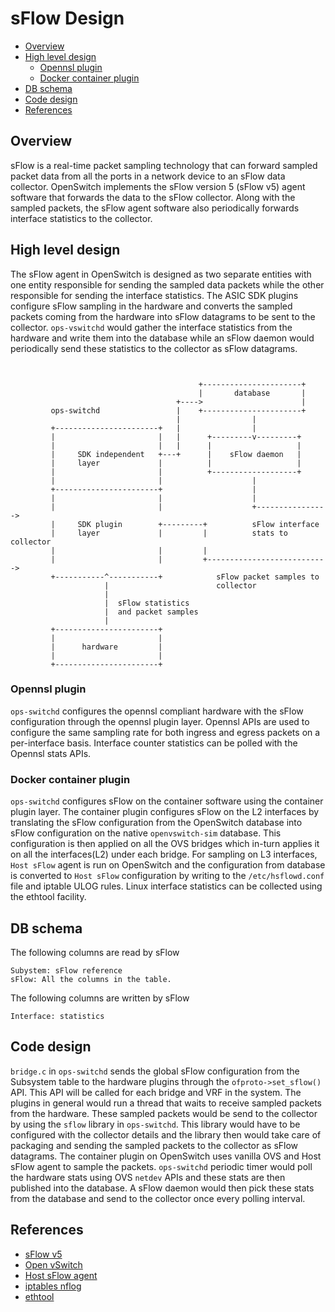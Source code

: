 # sFlow Design

- [Overview](#overview)
- [High level design](#high-level-design)
    - [Opennsl plugin](#opennsl-plugin)
    - [Docker container plugin](#docker-container-plugin)
- [DB schema](#db-schema)
- [Code design](#code-design)
- [References](#references)

## Overview

sFlow is a real-time packet sampling technology that can forward sampled packet data from all the ports in a network device to an sFlow data collector. OpenSwitch implements the sFlow version 5 (sFlow v5) agent software that forwards the data to the sFlow collector. Along with the sampled packets, the sFlow agent software also periodically forwards interface statistics to the collector.


## High level design

The sFlow agent in OpenSwitch is designed as two separate entities with one entity responsible for sending the sampled data packets while the other responsible for sending the interface statistics. The ASIC SDK plugins configure sFlow sampling in the hardware and converts the sampled packets coming from the hardware into sFlow datagrams to be sent to the collector. `ops-vswitchd` would gather the interface statistics from the hardware and write them into the database while an sFlow daemon would periodically send these statistics to the collector as sFlow datagrams.

```ditaa


                                          +----------------------+
                                          |       database       |
                                     +---->                      |
         ops-switchd                 |    +----------------------+
                                     |                |
         +-----------------------+   |                |
         |                       |   |      +---------v---------+
         |                       |   |      |                   |
         |     SDK independent   +---+      |    sFlow daemon   |
         |     layer             |          |                   |
         |                       |          +-------------------+
         |                       |                    |
         +-----------------------+                    |
         |                       |                    |
         |                       |                    +---------------->
         |     SDK plugin        +---------+          sFlow interface
         |     layer             |         |          stats to collector
         |                       |         |
         |                       |         +--------------------------->
         +-----------^-----------+            sFlow packet samples to
                     |                        collector
                     |
                     |  sFlow statistics
                     |  and packet samples
                     |
         +-----------------------+
         |                       |
         |      hardware         |
         |                       |
         +-----------------------+
```

### Opennsl plugin

`ops-switchd` configures the opennsl compliant hardware with the sFlow configuration through the opennsl plugin layer. Opennsl APIs are used to configure the same sampling rate for both ingress and egress packets on a per-interface basis. Interface counter statistics can be polled with the Opennsl stats APIs.

### Docker container plugin
`ops-switchd` configures sFlow on the container software using the container plugin layer. The container plugin configures sFlow on the L2 interfaces by translating the sFlow configuration from the OpenSwitch database into sFlow configuration on the native `openvswitch-sim` database. This configuration is then applied on all the OVS bridges which in-turn applies it on all the interfaces(L2) under each bridge. For sampling on L3 interfaces, `Host sFlow` agent is run on OpenSwitch and the configuration from database is converted to `Host sFlow` configuration by writing to the `/etc/hsflowd.conf` file and iptable ULOG rules. Linux interface statistics can be collected using the ethtool facility.

## DB schema
The following columns are read by sFlow
```
Subystem: sFlow reference
sFlow: All the columns in the table.
```
The following columns are written by sFlow
```
Interface: statistics
```

## Code design

`bridge.c` in `ops-switchd` sends the global sFlow configuration from the Subsystem table to the hardware plugins through the `ofproto->set_sflow()` API. This API will be called for each bridge and VRF in the system. The plugins in general would run a thread that waits to receive sampled packets from the hardware. These sampled packets would be send to the collector by using the `sflow` library in `ops-switchd`. This library would have to be configured with the collector details and the library then would take care of packaging and sending the sampled packets to the collector as sFlow datagrams.
The container plugin on OpenSwitch uses vanilla OVS and Host sFlow agent to sample the packets.
`ops-switchd` periodic timer would poll the hardware stats using OVS `netdev` APIs and these stats are then published into the database. A sFlow daemon would then pick these stats from the database and send to the collector once every polling interval.

## References

- [sFlow v5](http://www.sflow.org/sflow_version_5.txt)
- [Open vSwitch](http://openvswitch.org/)
- [Host sFlow agent](http://www.sflow.net/)
- [iptables nflog](http://ipset.netfilter.org/iptables-extensions.man.html)
- [ethtool](http://linux.die.net/man/8/ethtool)
